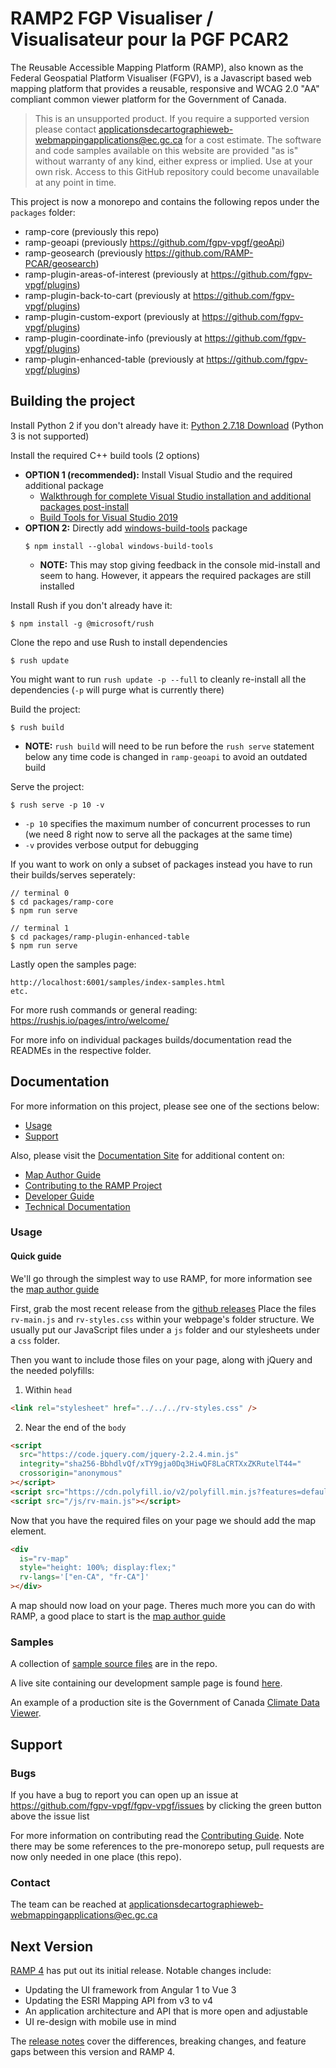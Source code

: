 # RAMP2 FGP Visualiser / Visualisateur pour la PGF PCAR2

The Reusable Accessible Mapping Platform (RAMP), also known as the Federal Geospatial Platform Visualiser (FGPV), is a Javascript based web mapping platform that provides a reusable, responsive and WCAG 2.0 "AA" compliant common viewer platform for the Government of Canada. 

> This is an unsupported product. If you require a supported version please contact applicationsdecartographieweb-webmappingapplications@ec.gc.ca for a cost estimate. The software and code samples available on this website are provided "as is" without warranty of any kind, either express or implied. Use at your own risk. Access to this GitHub repository could become unavailable at any point in time. 

This project is now a monorepo and contains the following repos under the `packages` folder:

- ramp-core (previously this repo)
- ramp-geoapi (previously https://github.com/fgpv-vpgf/geoApi)
- ramp-geosearch (previously https://github.com/RAMP-PCAR/geosearch)
- ramp-plugin-areas-of-interest (previously at https://github.com/fgpv-vpgf/plugins)
- ramp-plugin-back-to-cart (previously at https://github.com/fgpv-vpgf/plugins)
- ramp-plugin-custom-export (previously at https://github.com/fgpv-vpgf/plugins)
- ramp-plugin-coordinate-info (previously at https://github.com/fgpv-vpgf/plugins)
- ramp-plugin-enhanced-table (previously at https://github.com/fgpv-vpgf/plugins)

## Building the project

Install Python 2 if you don't already have it: [Python 2.7.18 Download](https://www.python.org/downloads/release/python-2718/) (Python 3 is not supported)

Install the required C++ build tools (2 options)

- **OPTION 1 (recommended):** Install Visual Studio and the required additional package
  - [Walkthrough for complete Visual Studio installation and additional packages post-install](https://docs.microsoft.com/en-us/cpp/build/vscpp-step-0-installation?view=msvc-160)
  - [Build Tools for Visual Studio 2019](https://visualstudio.microsoft.com/downloads/#build-tools-for-visual-studio-2019)
- **OPTION 2:** Directly add [windows-build-tools](https://www.npmjs.com/package/windows-build-tools) package
  ```
  $ npm install --global windows-build-tools
  ```
  - **NOTE:** This may stop giving feedback in the console mid-install and seem to hang. However, it appears the required packages are still installed

Install Rush if you don't already have it:

```
$ npm install -g @microsoft/rush
```

Clone the repo and use Rush to install dependencies

```
$ rush update
```

You might want to run `rush update -p --full` to cleanly re-install all the dependencies (`-p` will purge what is currently there)

Build the project:

```
$ rush build
```

- **NOTE:** `rush build` will need to be run before the `rush serve` statement below any time code is changed in `ramp-geoapi` to avoid an outdated build

Serve the project:

```
$ rush serve -p 10 -v
```

- `-p 10` specifies the maximum number of concurrent processes to run (we need 8 right now to serve all the packages at the same time)
- `-v` provides verbose output for debugging

If you want to work on only a subset of packages instead you have to run their builds/serves seperately:

```
// terminal 0
$ cd packages/ramp-core
$ npm run serve

// terminal 1
$ cd packages/ramp-plugin-enhanced-table
$ npm run serve
```

Lastly open the samples page:

```
http://localhost:6001/samples/index-samples.html
etc.
```

For more rush commands or general reading: https://rushjs.io/pages/intro/welcome/

For more info on individual packages builds/documentation read the READMEs in the respective folder.

## Documentation

For more information on this project, please see one of the sections below:

- [Usage](#usage)
- [Support](#support)

Also, please visit the [Documentation Site](https://fgpv-vpgf.github.io/fgpv-vpgf/master/docs/#/home) for additional content on:

- [Map Author Guide](https://fgpv-vpgf.github.io/fgpv-vpgf/master/docs/#/mapauthor/intro)
- [Contributing to the RAMP Project](https://fgpv-vpgf.github.io/fgpv-vpgf/master/docs/#/contribute/getting_started)
- [Developer Guide](https://fgpv-vpgf.github.io/fgpv-vpgf/master/docs/#/developer/intro)
- [Technical Documentation](https://fgpv-vpgf.github.io/fgpv-vpgf/master/docs/#/technical/architecture)

### Usage

#### Quick guide

We'll go through the simplest way to use RAMP, for more information see the [map author guide](https://fgpv-vpgf.github.io/fgpv-vpgf/master/docs/#/mapauthor/intro)

First, grab the most recent release from the [github releases](https://github.com/fgpv-vpgf/fgpv-vpgf/releases)
Place the files `rv-main.js` and `rv-styles.css` within your webpage's folder structure. We usually put our JavaScript files under a `js` folder and our stylesheets under a `css` folder.

Then you want to include those files on your page, along with jQuery and the needed polyfills:

1. Within `head`

```html
<link rel="stylesheet" href="../../../rv-styles.css" />
```

2. Near the end of the `body`

```html
<script
  src="https://code.jquery.com/jquery-2.2.4.min.js"
  integrity="sha256-BbhdlvQf/xTY9gja0Dq3HiwQF8LaCRTXxZKRutelT44="
  crossorigin="anonymous"
></script>
<script src="https://cdn.polyfill.io/v2/polyfill.min.js?features=default,Object.entries,Object.values,Array.prototype.find,Array.prototype.findIndex,Array.prototype.values,Array.prototype.includes,HTMLCanvasElement.prototype.toBlob,String.prototype.repeat,String.prototype.codePointAt,String.fromCodePoint,NodeList.prototype.@@iterator,Promise,Promise.prototype.finally"></script>
<script src="/js/rv-main.js"></script>
```

Now that you have the required files on your page we should add the map element.

```html
<div
  is="rv-map"
  style="height: 100%; display:flex;"
  rv-langs='["en-CA", "fr-CA"]'
></div>
```

A map should now load on your page. Theres much more you can do with RAMP, a good place to start is the [map author guide](#map-author-guide)

### Samples

A collection of [sample source files](https://github.com/fgpv-vpgf/fgpv-vpgf/tree/master/packages/ramp-core/src/content/samples) are in the repo.

A live site containing our development sample page is found [here](https://fgpv-vpgf.github.io/fgpv-vpgf/master/samples/index-samples.html).

An example of a production site is the Government of Canada [Climate Data Viewer](https://climate-viewer.canada.ca/climate-maps.html).

## Support

### Bugs

If you have a bug to report you can open up an issue at https://github.com/fgpv-vpgf/fgpv-vpgf/issues by clicking the green button above the issue list

For more information on contributing read the [Contributing Guide](https://fgpv-vpgf.github.io/fgpv-vpgf/master/docs/#/contribute/getting_started). Note there may be some references to the pre-monorepo setup, pull requests are now only needed in one place (this repo).

### Contact

The team can be reached at applicationsdecartographieweb-webmappingapplications@ec.gc.ca

## Next Version

[RAMP 4](https://github.com/ramp4-pcar4/ramp4-pcar4) has put out its initial release. Notable changes include:

- Updating the UI framework from Angular 1 to Vue 3
- Updating the ESRI Mapping API from v3 to v4
- An application architecture and API that is more open and adjustable
- UI re-design with mobile use in mind

The [release notes](https://github.com/ramp4-pcar4/ramp4-pcar4/releases/tag/v4.0.0) cover the differences, breaking changes, and feature gaps between this version and RAMP 4.
